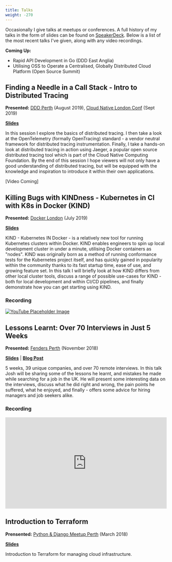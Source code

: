 ```yaml
---
title: Talks
weight: -270
---
```


Occasionally I give talks at meetups or conferences. A full history of my talks in the form of slides can be found on [SpeakerDeck](https://mickey.dev/speakerdeck). Below is a list of the most recent talks I've given, along with any video recordings.

**Coming Up:**

- Rapid API Development in Go (DDD East Anglia)
- Utilising OSS to Operate a Centralised, Globally Distributed Cloud Platform (Open Source Summit)

## Finding a Needle in a Call Stack - Intro to Distributed Tracing
**Presented:** [DDD Perth](https://dddperth.com/) (August 2019), [Cloud Native London Conf](https://skillsmatter.com/conferences/11723-cloudnative-london-2019) (Sept 2019)

**[Slides](https://speakerdeck.com/jmickey/finding-a-needle-in-a-call-stack-intro-to-distributed-tracing)**

In this session I explore the basics of distributed tracing. I then take a look at the OpenTelemetry (formally OpenTracing) standard - a vendor neutral framework for distributed tracing instrumentation. Finally, I take a hands-on look at distributed tracing in action using Jaeger, a popular open source distributed tracing tool which is part of the Cloud Native Computing Foundation. By the end of this session I hope viewers will not only have a good understanding of distributed tracing, but will be equipped with the knowledge and inspiration to introduce it within their own applications.

[Video Coming]

## Killing Bugs with KINDness - Kubernetes in CI with K8s in Docker (KIND)

**Presented:** [Docker London](https://docker.london) (July 2019)

**[Slides](https://speakerdeck.com/jmickey/kubernetes-in-docker-killing-bugs-with-kindness)**

KIND - Kubernetes IN Docker - is a relatively new tool for running Kubernetes clusters within Docker. KIND enables engineers to spin up local development cluster in under a minute, utilising Docker containers as "nodes". KIND was originally born as a method of running conformance tests for the Kubernetes project itself, and has quickly gained in popularity within the community thanks to its fast startup time, ease of use, and growing feature set. In this talk I will briefly look at how KIND differs from other local cluster tools, discuss a range of possible use-cases for KIND - both for local development and within CI/CD pipelines, and finally demonstrate how you can get starting using KIND.

### Recording
[![YouTube Placeholder Image](/images/2019/08/kind-talk-placeholder.png)](https://www.youtube.com/watch?v=D5ULwbER7PA&start=4800)

## Lessons Learnt: Over 70 Interviews in Just 5 Weeks
**Presented:** [Fenders Perth](https://www.fenders.co/) (November 2018)

**[Slides](https://speakerdeck.com/jmickey/lessons-learnt-over-70-interviews-in-just-5-weeks)** |
**[Blog Post](/posts/80-interviews-across-planet/)**

5 weeks, 39 unique companies, and over 70 remote interviews. In this talk Josh will be sharing some of the lessons he learnt, and mistakes he made while searching for a job in the UK. He will present some interesting data on the interviews, discuss what he did right and wrong, the pain points he suffered, what he enjoyed, and finally - offers some advice for hiring managers and job seekers alike.

### Recording

<div style="position:relative;padding-top:56.25%;margin-top:1em;">
    <iframe src="https://www.youtube.com/embed/wCfxY9HVkoU" frameborder="0" allow="accelerometer; autoplay; encrypted-media; gyroscope; picture-in-picture" allowfullscreen style="position:absolute;top:0;left:0;width:100%;height:100%;"></iframe>
</div>

## Introduction to Terraform

**Prensented:** [Python & Django Meetup Perth](https://www.meetup.com/Perth-Django-Users-Group/) (March 2018)

**[Slides](https://speakerdeck.com/jmickey/introduction-to-terraform)**

Introduction to Terraform for managing cloud infrastructure.
